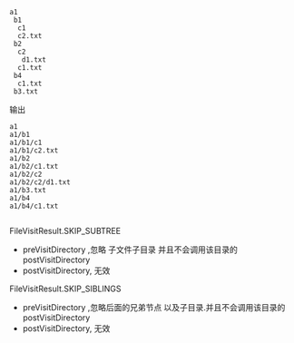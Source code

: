

``` 
a1
 b1
  c1
  c2.txt
 b2
  c2
   d1.txt
  c1.txt
 b4
  c1.txt
 b3.txt
```

输出 

``` 
a1
a1/b1
a1/b1/c1
a1/b1/c2.txt
a1/b2
a1/b2/c1.txt
a1/b2/c2
a1/b2/c2/d1.txt
a1/b3.txt
a1/b4
a1/b4/c1.txt


```

FileVisitResult.SKIP_SUBTREE

- preVisitDirectory ,忽略 子文件子目录 并且不会调用该目录的 postVisitDirectory
- postVisitDirectory, 无效

FileVisitResult.SKIP_SIBLINGS

- preVisitDirectory ,忽略后面的兄弟节点 以及子目录.并且不会调用该目录的 postVisitDirectory
- postVisitDirectory, 无效
